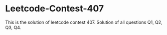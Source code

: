 # Leetcode-Contest-407
This is the solution of leetcode contest 407.
Solution of all questions 
Q1, Q2, Q3, Q4.
